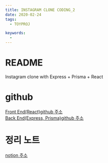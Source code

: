 ```yaml
---
title: INSTAGRAM CLONE CODING_2
date: 2020-02-24
tags:
  - TOYPROJ

keywords:
  - 
---
```


# README
Instagram clone with Express + Prisma + React

# github
[Front End(React)github 주소](https://github.com/happyjy/prismagram-frontend)  
[Back End(Express, Prisma)github 주소](https://github.com/happyjy/prismagram)

# 정리 노트 
[notion 주소](https://www.notion.so/happyjy0109/2019-Node-js-Express-ReactJS-Prisma-201910-2019XX-df8d226e12f74f63a4118df9570e75c4)